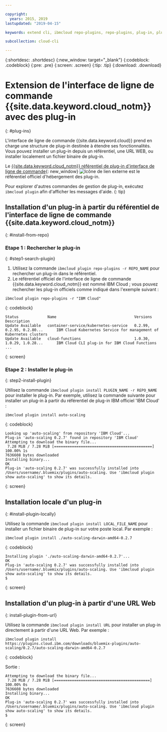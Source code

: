 ```yaml
---

copyright:
  years: 2015, 2019
lastupdated: "2019-04-15"

keywords: extend cli, ibmcloud repo-plugins, repo-plugins, plug-in, plugin, ibmcloud cli, ibmcloud, ibmcloud dev, cli, command line, command-line, developer tools, plugin install

subcollection: cloud-cli

---
```


{:shortdesc: .shortdesc}
{:new_window: target="_blank"}
{:codeblock: .codeblock}
{:pre: .pre}
{:screen: .screen}
{:tip: .tip}
{:download: .download}

# Extension de l'interface de ligne de commande {{site.data.keyword.cloud_notm}} avec des plug-in
{: #plug-ins}

L'interface de ligne de commande {{site.data.keyword.cloud}} prend en charge une structure de plug-in destinée à étendre ses fonctionnalités. Vous pouvez installer un plug-in depuis un référentiel, une URL WEB, ou installer localement un fichier binaire de plug-in.

Le [{{site.data.keyword.cloud_notm}} référentiel de plug-in d'interface de ligne de commande](https://plugins.cloud.ibm.com/ui/repository.html){: new_window} ![Icône de lien externe](../../../icons/launch-glyph.svg) est le référentiel officiel d'hébergement des plug-in.

Pour explorer d'autres commandes de gestion de plug-in, exécutez `ibmcloud plugin` afin d'afficher les messages d'aide.
{: tip}

## Installation d'un plug-in à partir du référentiel de l'interface de ligne de commande {{site.data.keyword.cloud_notm}}
{: #install-from-repo}

### Etape 1 : Rechercher le plug-in
{: #step1-search-plugin}

1. Utilisez la commande `ibmcloud plugin repo-plugins -r REPO_NAME` pour rechercher un plug-in dans le référentiel.
2. Le référentiel officiel de l'interface de ligne de commande {{site.data.keyword.cloud_notm}} est nommé IBM Cloud ; vous pouvez rechercher les plug-in officiels comme indiqué dans l'exemple suivant :
```
ibmcloud plugin repo-plugins -r "IBM Cloud"
```
{: codeblock}

```
Status             Name                                   Versions                       Description   
Update Available   container-service/kubernetes-service   0.2.99, 0.2.95, 0.2.80...      IBM Cloud Kubernetes Service for management of Kubernetes clusters   
Update Available   cloud-functions                        1.0.30, 1.0.29, 1.0.28...      IBM Cloud CLI plug-in for IBM Cloud Functions   
...
```
{: screen}

### Etape 2 : Installer le plug-in
{: step2-install-plugin}

Utilisez la commande `ibmcloud plugin install PLUGIN_NAME -r REPO_NAME` pour installer le plug-in. Par exemple, utilisez la commande suivante pour installer un plug-in à partir du référentiel de plug-in IBM officiel 'IBM Cloud' :

```
ibmcloud plugin install auto-scaling
```
{: codeblock}

```
Looking up 'auto-scaling' from repository 'IBM Cloud'...
Plug-in 'auto-scaling 0.2.7' found in repository 'IBM Cloud'
Attempting to download the binary file...
 7.28 MiB / 7.28 MiB [============================================] 100.00% 1s
7636608 bytes downloaded
Installing binary...
OK
Plug-in 'auto-scaling 0.2.7' was successfully installed into /Users/username/.bluemix/plugins/auto-scaling. Use 'ibmcloud plugin show auto-scaling' to show its details.
```
{: screen}

## Installation locale d'un plug-in
{: #install-plugin-locally}

Utilisez la commande `ibmcloud plugin install LOCAL_FILE_NAME` pour installer un fichier binaire de plug-in sur votre poste local. Par exemple :

```
ibmcloud plugin install ./auto-scaling-darwin-amd64-0.2.7
```
{: codeblock}

```
Installing plugin './auto-scaling-darwin-amd64-0.2.7'...
OK
Plug-in 'auto-scaling 0.2.7' was successfully installed into /Users/username/.bluemix/plugins/auto-scaling. Use 'ibmcloud plugin show auto-scaling' to show its details.
$
```
{: screen}

## Installation d'un plug-in à partir d'une URL Web
{: install-plugin-from-url}

Utilisez la commande `ibmcloud plugin install URL` pour installer un plug-in directement à partir d'une URL Web. Par exemple :
```
ibmcloud plugin install https://plugins.cloud.ibm.com/downloads/bluemix-plugins/auto-scaling/0.2.7/auto-scaling-darwin-amd64-0.2.7
```
{: codeblock}

Sortie :
```
Attempting to download the binary file...
 7.28 MiB / 7.28 MiB [===========================================] 100.00% 0s
7636608 bytes downloaded
Installing binary...
OK
Plug-in 'auto-scaling 0.2.7' was successfully installed into /Users/username/.bluemix/plugins/auto-scaling. Use 'ibmcloud plugin show auto-scaling' to show its details.
$
```
{: screen}
